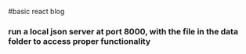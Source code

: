 #basic react blog

### run a local json server at port 8000, with the file in the data folder to access proper functionality

